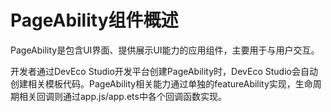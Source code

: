 # PageAbility组件概述


PageAbility是包含UI界面、提供展示UI能力的应用组件，主要用于与用户交互。


开发者通过DevEco Studio开发平台创建PageAbility时，DevEco Studio会自动创建相关模板代码。PageAbility相关能力通过单独的featureAbility实现，生命周期相关回调则通过app.js/app.ets中各个回调函数实现。
